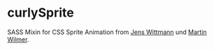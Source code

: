 # curlySprite

SASS Mixin for CSS Sprite Animation from [Jens Wittmann](http://jens-wittmann.de) und [Martin Wilmer](http://martinwilmer.de).
